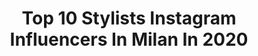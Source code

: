 ---
title: Top 10 Stylists Instagram Influencers In Milan In 2020
description: >-
  Find top stylists Instagram influencers in Milan in 2020. Most popular hashtags: #fashion #paris #fashionphotography #milano.
platform: Instagram
profiles:
  - username: "riccardomariachiacchio"
    fullname: >-
      Riccardo Maria Chiacchio
    location: "Italy"
    followers: 5703
    engagement: 557
    commentsToLikes: 0.020504
    id: ck0vwfx1sthv60i19xx5nydbf
    verified: false
    hashtags: "#napoli, #perdono, #detail, #stvalentinesday"
  - username: "amirjamshidiii"
    fullname: >-
      amir jamshidi
    location: "Italy"
    followers: 10281
    engagement: 1051
    commentsToLikes: 0.038949
    id: ck5ck940cwe5w0i119obz7ml4
    verified: false
    hashtags: "#paris, #retouch, #suit, #streetphotography"
  - username: "olenina_nastya"
    fullname: >-
      
    location: "Italy"
    followers: 2242
    engagement: 1329
    commentsToLikes: 0.045005
    id: ck139x7u2nkn70i19gspdvhg8
    verified: false
    hashtags: "#repost, #bvlgari, #milanfashionweek, #tokyoglam"
  - username: "giulianabattaglia"
    fullname: >-
      GIULIANA
    location: "Italy"
    followers: 6606
    engagement: 868
    commentsToLikes: 0.015229
    id: ck8t8xg95m73k0j78h7mw7u75
    verified: false
    hashtags: "#family, #beautiful, #milano, #photography"
  - username: "giovannahoang"
    fullname: >-
      Giovanna Hoang
    location: "Italy"
    followers: 31267
    engagement: 370
    commentsToLikes: 0.068214
    id: ck14kcku3ouqk0i19wftk94cn
    verified: false
    hashtags: "#mangiarebene, #dailyfoodfeed, #swissmeringue, #foodblogfeed"
  - username: "simonafloresta"
    fullname: >-
      𝚂𝚒𝚖𝚘𝚗𝚊 𝙵𝚕𝚘𝚛𝚎𝚜𝚝𝚊 ✨
    location: "Italy"
    followers: 26574
    engagement: 344
    commentsToLikes: 0.090584
    id: ck13anyzorbj00i19iew4d4pd
    verified: false
    hashtags: "#christmasdecorations, #redmoon, #christmasmood, #redoutfits"
  - username: "thediaryofsonia"
    fullname: >-
      Sonia Paladini
    location: "Italy"
    followers: 52535
    engagement: 197
    commentsToLikes: 0.344449
    id: ck5zso1apyvbn0i14gw5ljd43
    verified: false
    hashtags: "#mattino, #tradizionedifamiglia, #crostatadifrutta, #cucinatradizionale"
  - username: "yleniapuglia"
    fullname: >-
      Y&P Consulting
    location: "Italy"
    followers: 26430
    engagement: 134
    commentsToLikes: 0.015938
    id: ck55oprxq8v670i11kozx433f
    verified: false
    hashtags: "#throwback"
  - username: "irina_chernyak"
    fullname: >-
      Fashion Stylist Milan
    location: "Italy"
    followers: 26608
    engagement: 208
    commentsToLikes: 0.030849
    id: ck0vyojr550o50i19inkioh9v
    verified: false
    hashtags: "#styleindetailsnyc, #fashionstylistnewyork, #hautecouturedress, #newyorkfashionweek"
  - username: "edoscilla"
    fullname: >-
      •Ed Oscilla•
    location: "Italy"
    followers: 12923
    engagement: 1052
    commentsToLikes: 0.030276
    id: ck15sngjjdvog0i19ln1y434y
    verified: false
    hashtags: "#softcolor, #lines, #blackandwhite, #softlight"
---